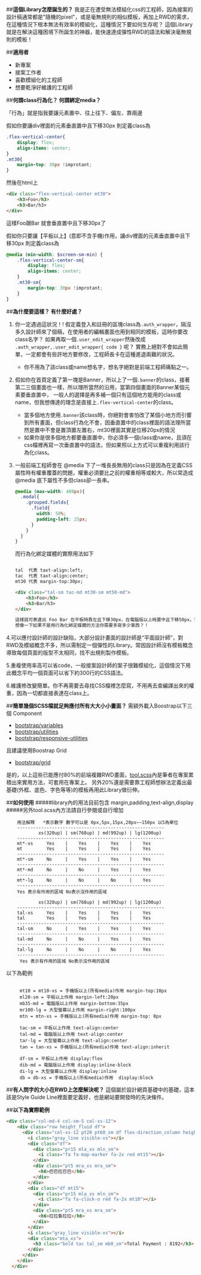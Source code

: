 ##**這個Library怎麼誕生的？**
我是正在遭受無法模組化css的工程師，因為接案的設計稿通常都是"隨機的pixel"，或是毫無規則的相似模板，再加上RWD的需求，在這種情況下根本無法有效率的模組化，這種情況下要如何生存呢？
這個Library就是在解決這種困境下所誕生的神器，能快速達成彈性RWD的語法和解決毫無規則的模板！

##**適用者**
* 新專案
* 接案工作者
* 喜歡模組化的工程師
* 想要乾淨好維護的工程師


##**何謂class行為化？ 何謂綁定media？**

「行為」就是指我要讓元素置中、往上往下、偏左、靠兩邊

假如你要讓div裡面的元素垂直置中且下移30px 則定義class為
```scss
.flex-vertical-center{
    display: flex;
    align-items: center;
}
.mt30{
    margin-top: 30px !improtant;
}
```
然後在html上
```html
<div class="flex-vertical-center mt30">
    <h3>Foo</h3>
    <h3>Bar/h3>
</div>
```
這樣Foo跟Bar 就會垂直置中且下移30px了


假如你只要讓【平板以上】(意即不含手機)作用，讓div裡面的元素垂直置中且下移30px 則定義class為
```scss
@media (min-width: $screen-sm-min) {
    .flex-vertical-center-sm{
        display: flex;
        align-items: center;
    }
    .mt30-sm{
        margin-top: 30px !improtant;
    }
}
```
##**為什麼要這樣？ 有什麼好處？**

1. 你一定遇過這狀況！! 假定義登入和註冊的區塊class為`.auth_wrapper`，隔沒多久設計師來了個稿，在使用者的編輯畫面也用到相同的模板，這時你要改class名字？
如果再取一個`.user_edit_wrapper`然後改成 `.auth_wrapper,.user_edit_wrapper{ code }` 呢？
實務上絕對不會如此簡單，一定都會有些許地方要修改，工程師長卡在這種進退兩難的狀況。

    * 你不用為了該class或name想名字，想名字絕對是前端工程師痛點之一。

2. 假如你在首頁定義了第一塊是Banner，所以上了一個`.banner`的class，接著第二三個畫面也一樣，所以理所當然的沿用，當第四個畫面的Banner某個元素要垂直置中，
一般人的選擇是再多補一個只有這個地方能用的class或name，但我想傳達的理念是直接上`.flex-vertical-center`的class。

    * 當多個地方使用`.banner`該class時，你絕對會害怕改了某個小地方而引響到所有畫面，但class行為化不會，因垂直置中的class裡面的語法理所當然是置中不會是置頂置左置右，mt30裡面其實是位移20px的情況
    * 如果你是很多個地方都要垂直置中，你必須多一個class或name，且須在css檔裡再寫一次垂直置中的語法，但如果照以上方式可以重複利用該行為化class。

3. 一般前端工程師會在 @media 下了一堆長長無用的class只是因為在定義CSS屬性時有權重覆蓋的問題，權重必須要比之前的權重相等或較大，所以常造成 @media 底下屬性不多但class卻一長串。
    ```scss
    @media (max-width: 480px){
      .modal{
        .grouped.fields{
          .field{
            width: 50%;
            padding-left: 25px;
          }
        }
      }
    }
    ```
    而行為化綁定媒體的實際用法如下    
    ```html
    
    tal  代表 taxt-align:left;
    tac  代表 taxt-align:center;
    mt30 代表 margin-top:30px;
    
    <div class="tal-sm tac-md mt30-sm mt50-md">
        <h3>Foo</h3>
        <h3>Bar/h3>
    </div>
    
    這樣就可表達出 Foo Bar 在平板時靠左且下移30px，在電腦版以上時置中且下移50px，完全不用再多寫任何CSS及class  
    想像一下如果不是用行為化綁定媒體的方法你需要多寫多少東西？！
    ```

4.可以應付設計師的設計缺陷，大部分設計畫面的設計師是“平面設計師”，對RWD及模組概念不多，所以需制定一個彈性的Library。常因設計師沒有模板概念導致每個頁面的版型不太相同，找不出規則製作模板。

5.重複使用率高可以省code，一般接案設計師的案子很難模組化，這個情況下用此概念平均一個頁面可以省下約300行的CSS語法。

6.維護修改變簡單。你不再需要去尋找CSS檔裡怎麼寫，不用再去查編譯出來的權重，因為一切都直接表達在class上。

##**簡單幾個SCSS檔就足夠應付所有大大小小畫面？**
需額外載入Boostrap以下三個 Component
* [bootstrap/variables](https://github.com/twbs/bootstrap/blob/v4-dev/scss/_variables.scss)
* [bootstrap/utilities](https://github.com/twbs/bootstrap/tree/v4-dev/scss/utilities)
* [bootstrap/responsive-utilities](http://getbootstrap.com/css/#responsive-utilities)

且建議使用Boostrap Grid
* [bootstrap/grid](https://github.com/twbs/bootstrap/blob/v4-dev/scss/bootstrap-grid.scss)

是的，以上這些已能應付80%的前端複雜RWD畫面，[tool.scss](https://github.com/lustan3216/Behavior-Bind-Media/blob/master/tool.scss)內是筆者在專案累積出來實用方法，可套用在專案上。
另外20%還是需要靠工程師想辦法定義出最基礎(外框、底色、字色等等)的模板再用此Library做衍伸。


##**如何使用**
#####library內的用法目前包含 margin,padding,text-align,display
#####另外tool.scss內方法請自行參閱或自行增加
```
    用法解釋   *表示數字 數字可以是 0px,5px,15px,20px~~150px 以5為單位
    -------------------------------------------------------
            xs(320up) | sm(768up) | md(992up) | lg(1200up)
    -------------------------------------------------------
    mt*-xs     Yes    |    Yes    |    Yes    |    Yes
    mt         Yes    |    Yes    |    Yes    |    Yes
    -------------------------------------------------------
    mt*-sm     No     |    Yes    |    Yes    |    Yes
    -------------------------------------------------------
    mt*-md     No     |    No     |    Yes    |    Yes
    -------------------------------------------------------
    mt*-lg     No     |    No     |    No     |    Yes
    -------------------------------------------------------
    Yes 表示有作用的區域 No表示沒作用的區域
    
            xs(320up) | sm(768up) | md(992up) | lg(1200up)
    -------------------------------------------------------
    tal-xs     Yes    |    Yes    |    Yes    |    Yes
    tal        Yes    |    Yes    |    Yes    |    Yes
    -------------------------------------------------------
    tal-sm     No     |    Yes    |    Yes    |    Yes
    -------------------------------------------------------
    tal-md     No     |    No     |    Yes    |    Yes
    -------------------------------------------------------
    tal-lg     No     |    No     |    No     |    Yes
    -------------------------------------------------------    
     Yes 表示有作用的區域 No表示沒作用的區域
``` 

以下為範例 
``` 
     
     mt10 = mt10-xs = 手機版以上(所有media)作用 margin-top:10px 
     ml20-sm = 平板以上作用 margin-left:20px
     mb35-md = 電腦版以上作用 margin-bottom:35px
     mr100-lg = 大型螢幕以上作用 margin-right:100px
     mtn = mtn-xs = 手機版以上(所有media)作用 margin-top: 0px
``` 
``` 
     tac-sm = 平板以上作用 text-align:center
     tal-md = 電腦版以上作用 text-align:center
     tar-lg = 大型螢幕以上作用 text-align:center
     tan = tan-xs = 手機版以上(所有media)作用 text-align:inherit
``` 
``` 
     df-sm = 平板以上作用 display:flex
     dib-md = 電腦版以上作用 display:inline-block
     di-lg = 大型螢幕以上作用 display:inline
     db = db-xs = 手機版以上(所有media)作用  display:block
```      

##**有人問字的大小在RWD上怎麼解決呢？**
這個屬於設計網頁基礎中的基礎，這本該是Style Guide Line裡面要定義好，也是網站要開發時的先決條件。

##**以下為實際範例**

```html
<div class="col-md-4 col-sm-5 col-xs-12">
    <div class="row height_fluid df">
      <div class="col-xs-12 pt20 pt60_sm df flex-direction_column height_fluid">
        <i class="gray_line visible-xs"></i>
        <div class="df">
          <div class="pr15 mla_xs mln_sm">
            <i class="fa fa-map-marker fa-2x red mt15"></i>
          </div>
          <div class="pt5 mra_xs mra_sm">
            <h6>巴巴拉巴巴</h6>
          </div>
        </div>
        <div class="df mt15">
          <div class="pr15 mla_xs mln_sm">
            <i class="fa fa-clock-o red fa-2x mt10"></i>
          </div>
          <div class="pt5 mra_xs mra_sm">
            <h6>拉拉魯拉拉</h6>
          </div>
        </div>
        <i class="gray_line visible-xs"></i>
        <div class="mta_xs">
          <h3 class="bold tac tal_sm mb0_sm">Total Payment : 8192</h3>
        </div>
      </div>
    </div>
  </div>
```